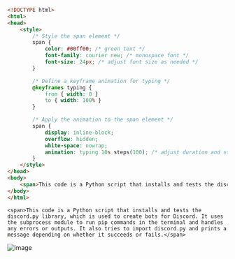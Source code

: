 ```html
<!DOCTYPE html>
<html>
<head>
    <style>
        /* Style the span element */
        span {
            color: #00ff00; /* green text */
            font-family: courier new; /* monospace font */
            font-size: 24px; /* adjust font size as needed */
        }

        /* Define a keyframe animation for typing */
        @keyframes typing {
            from { width: 0 }
            to { width: 100% }
        }

        /* Apply the animation to the span element */
        span {
            display: inline-block;
            overflow: hidden;
            white-space: nowrap;
            animation: typing 10s steps(100); /* adjust duration and steps as needed */
        }
    </style>
</head>
<body>
    <span>This code is a Python script that installs and tests the discord.py library, which is used to create bots for Discord. It uses the subprocess module to run pip commands in the terminal and handles any errors or outputs. It also tries to import discord.py and prints a message depending on whether it succeeds or fails.</span> <!-- Span element for text -->
</body>
</html>
```
    <span>This code is a Python script that installs and tests the discord.py library, which is used to create bots for Discord. It uses the subprocess module to run pip commands in the terminal and handles any errors or outputs. It also tries to import discord.py and prints a message depending on whether it succeeds or fails.</span> 
![image](https://user-images.githubusercontent.com/67452715/224528167-74c36894-ed03-42b7-b832-0b7f3effc6e5.png)
